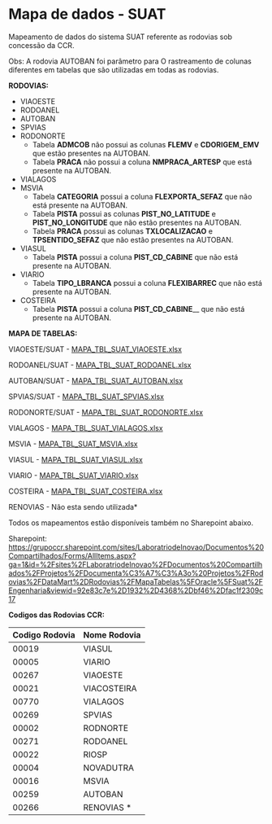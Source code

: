 # Mapa de dados - SUAT
Mapeamento de dados do sistema SUAT referente as rodovias sob concessão da CCR.

Obs: A rodovia AUTOBAN foi parâmetro para O rastreamento de colunas diferentes em  tabelas que são utilizadas em todas as rodovias.


**RODOVIAS:**

- VIAOESTE 
- RODOANEL 
- AUTOBAN  
- SPVIAS   
- RODONORTE
  * Tabela **ADMCOB** não possui as colunas **FLEMV** e **CDORIGEM_EMV** que estão presentes na AUTOBAN.
  * Tabela **PRACA** não possui a coluna **NMPRACA_ARTESP** que está presente na AUTOBAN.
- VIALAGOS 
- MSVIA
  * Tabela **CATEGORIA** possui a coluna **FLEXPORTA_SEFAZ** que não está presente na AUTOBAN.
  * Tabela **PISTA** possui as colunas **PIST_NO_LATITUDE** e **PIST_NO_LONGITUDE** que não estão presentes na AUTOBAN.
  * Tabela **PRACA** possui as colunas **TXLOCALIZACAO** e **TPSENTIDO_SEFAZ** que não estão presentes na AUTOBAN.
- VIASUL   
  * Tabela **PISTA** possui a coluna **PIST_CD_CABINE** que não está presente na AUTOBAN.
- VIARIO   
  * Tabela **TIPO_LBRANCA** possui a coluna **FLEXIBARREC** que não está presente na AUTOBAN.
- COSTEIRA
  * Tabela **PISTA** possui a coluna **PIST_CD_CABINE**__ que não está presente na AUTOBAN.

**MAPA DE TABELAS:**

VIAOESTE/SUAT - [MAPA_TBL_SUAT_VIAOESTE.xlsx](/.attachments/MAPA_TBL_SUAT_VIAOESTE-e82c331e-1ab6-4946-9423-af5c1a60bc42.xlsx)

RODOANEL/SUAT - [MAPA_TBL_SUAT_RODOANEL.xlsx](/.attachments/MAPA_TBL_SUAT_RODOANEL-b0c2d8e9-afe4-40b8-89ed-e7da5adfa97c.xlsx)

AUTOBAN/SUAT - [MAPA_TBL_SUAT_AUTOBAN.xlsx](/.attachments/MAPA_TBL_SUAT_AUTOBAN-757c1a93-c949-406c-a49f-1e2f32e44da8.xlsx)

SPVIAS/SUAT - [MAPA_TBL_SUAT_SPVIAS.xlsx](/.attachments/MAPA_TBL_SUAT_SPVIAS-7a67518b-7126-46da-9dc5-acf209ffe5ce.xlsx)

RODONORTE/SUAT - [MAPA_TBL_SUAT_RODONORTE.xlsx](/.attachments/MAPA_TBL_SUAT_RODONORTE-c7041b2f-4785-409f-bb05-e05111e33f6c.xlsx)

VIALAGOS - [MAPA_TBL_SUAT_VIALAGOS.xlsx](/.attachments/MAPA_TBL_SUAT_VIALAGOS-7ae5bc44-10b6-479e-8ecc-a433de0b4c46.xlsx)

MSVIA - [MAPA_TBL_SUAT_MSVIA.xlsx](/.attachments/MAPA_TBL_SUAT_MSVIA-a661463b-f912-4c38-9327-529cfb4d64ca.xlsx)

VIASUL - [MAPA_TBL_SUAT_VIASUL.xlsx](/.attachments/MAPA_TBL_SUAT_VIASUL-c1c0fabc-d91e-4a57-891b-9336e6d64966.xlsx)

VIARIO - [MAPA_TBL_SUAT_VIARIO.xlsx](/.attachments/MAPA_TBL_SUAT_VIARIO-ff04fb36-3169-4c8e-8a00-19f005aa40e1.xlsx)

COSTEIRA - [MAPA_TBL_SUAT_COSTEIRA.xlsx](/.attachments/MAPA_TBL_SUAT_COSTEIRA-eee3e8d9-0350-43a3-8596-87f00ef9d790.xlsx)
 
RENOVIAS - Não esta sendo utilizada*

Todos os mapeamentos estão disponíveis também no Sharepoint abaixo.

Sharepoint:
https://grupoccr.sharepoint.com/sites/LaboratriodeInovao/Documentos%20Compartilhados/Forms/AllItems.aspx?ga=1&id=%2Fsites%2FLaboratriodeInovao%2FDocumentos%20Compartilhados%2FProjetos%2FDocumenta%C3%A7%C3%A3o%20Projetos%2FRodovias%2FDataMart%2DRodovias%2FMapaTabelas%5FOracle%5FSuat%2FEngenharia&viewid=92e83c7e%2D1932%2D4368%2Dbf46%2Dfac1f2309c17


**Codigos das Rodovias CCR:**

| **Codigo Rodovia** |**Nome Rodovia** |
|--|--|
|00019|VIASUL|
|00005|VIARIO|
|00267|VIAOESTE|
|00021|VIACOSTEIRA|
|00770|VIALAGOS|
|00269|SPVIAS|
|00002|RODNORTE|
|00271|RODOANEL|
|00022|RIOSP|
|00004|NOVADUTRA|
|00016|MSVIA|
|00259|AUTOBAN|
|00266|RENOVIAS *|



